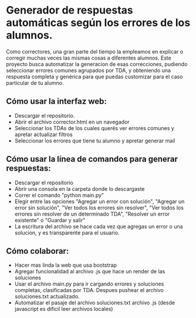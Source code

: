 # Generador de respuestas automáticas según los errores de los alumnos.
Como correctores, una gran parte del tiempo la empleamos en explicar o corregir muchas veces las mismas cosas a diferentes alumnos. Este proyecto busca automatizar la generacion de esas correcciones, pudiendo seleccionar errores comunes agrupados por TDA, y obteniendo una respuesta completa y genérica para que puedas customizar para el caso particular de tu alumno.

## Cómo usar la interfaz web:
- Descargar el  repositorio. 
- Abrir el archivo corrector.html en un navegador
- Seleccionar los TDAs de los cuales querés ver errores comunes y apretar actualizar filtros
- Seleccionar los errores que tiene tu alumno y apretar generar mail

## Cómo usar la línea de comandos para generar respuestas:
- Descargar el repositorio
- Abrir una consola en la carpeta donde lo descargaste
- Correr el comando "python main.py"
- Elegir entre las opciones "Agregar un error con solución", "Agregar un error sin solución", "Ver todos los errores sin resolver", "Ver todos los errores sin resolver de un determinado TDA", "Resolver un error existente" o "Guardar y salir"
- La escritura del archivo se hace cada vez que agregas un error o una solucion, y es transparente para el usuario.

## Cómo colaborar:
- Hacer mas linda la web que usa bootstrap
- Agregar funcionalidad al archivo .js que hace un render de las soluciones
- Usar el archivo main.py para ir cargando errores y soluciones completas, clasificadas por TDA. Despues pushear el archivo soluciones.txt actualizado.
- Automatizar el pasaje del archivo soluciones.txt archivo .js (desde javascript es dificil leer archivos locales)

